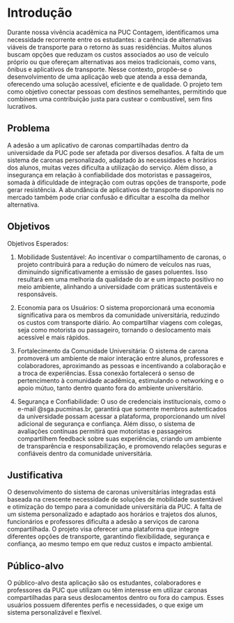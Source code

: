# Introdução

Durante nossa vivência acadêmica na PUC Contagem, identificamos uma necessidade recorrente entre os estudantes: a carência de alternativas viáveis de transporte para o retorno às suas residências. Muitos alunos buscam opções que reduzam os custos associados ao uso de veículo próprio ou que ofereçam alternativas aos meios tradicionais, como vans, ônibus e aplicativos de transporte. Nesse contexto, propõe-se o desenvolvimento de uma aplicação web que atenda a essa demanda, oferecendo uma solução acessível, eficiente e de qualidade. O projeto tem como objetivo conectar pessoas com destinos semelhantes, permitindo que combinem uma contribuição justa para custear o combustível, sem fins lucrativos.



## Problema
A adesão a um aplicativo de caronas compartilhadas dentro da universidade da PUC pode ser afetada por diversos desafios. A falta de um sistema de caronas personalizado, adaptado às necessidades e horários dos alunos, muitas vezes dificulta a utilização do serviço. Além disso, a insegurança em relação à confiabilidade dos motoristas e passageiros, somada à dificuldade de integração com outras opções de transporte, pode gerar resistência. A abundância de aplicativos de transporte disponíveis no mercado também pode criar confusão e dificultar a escolha da melhor alternativa.



## Objetivos

Objetivos Esperados:

1.	Mobilidade Sustentável:
Ao incentivar o compartilhamento de caronas, o projeto contribuirá para a redução do número de veículos nas ruas, diminuindo significativamente a emissão de gases poluentes. Isso resultará em uma melhoria da qualidade do ar e um impacto positivo no meio ambiente, alinhando a universidade com práticas sustentáveis e responsáveis.

3.	Economia para os Usuários:
O sistema proporcionará uma economia significativa para os membros da comunidade universitária, reduzindo os custos com transporte diário. Ao compartilhar viagens com colegas, seja como motorista ou passageiro, tornando o deslocamento mais acessível e mais rápidos.
4.	Fortalecimento da Comunidade Universitária:
O sistema de carona promoverá um ambiente de maior interação entre alunos, professores e colaboradores, aproximando as pessoas e incentivando a colaboração e a troca de experiências. Essa conexão fortalecerá o senso de pertencimento à comunidade acadêmica, estimulando o networking e o apoio mútuo, tanto dentro quanto fora do ambiente universitário.

6.	Segurança e Confiabilidade:
O uso de credenciais institucionais, como o e-mail @sga.pucminas.br, garantirá que somente membros autenticados da universidade possam acessar a plataforma, proporcionando um nível adicional de segurança e confiança. Além disso, o sistema de avaliações contínuas permitirá que motoristas e passageiros compartilhem feedback sobre suas experiências, criando um ambiente de transparência e responsabilização, e promovendo relações seguras e confiáveis dentro da comunidade universitária.



## Justificativa

O desenvolvimento do sistema de caronas universitárias integradas está baseada na crescente necessidade de soluções de mobilidade sustentável e otimização do tempo para a comunidade universitária da PUC. A falta de um sistema personalizado e adaptado aos horários e trajetos dos alunos, funcionários e professores dificulta a adesão a serviços de carona compartilhada. O projeto visa oferecer uma plataforma que integre diferentes opções de transporte, garantindo flexibilidade, segurança e confiança, ao mesmo tempo em que reduz custos e impacto ambiental.

## Público-alvo

O público-alvo desta aplicação são os estudantes, colaboradores e professores da PUC que utilizam ou têm interesse em utilizar caronas compartilhadas para seus deslocamentos dentro ou fora do campus. Esses usuários possuem diferentes perfis e necessidades, o que exige um sistema personalizável e flexível.

